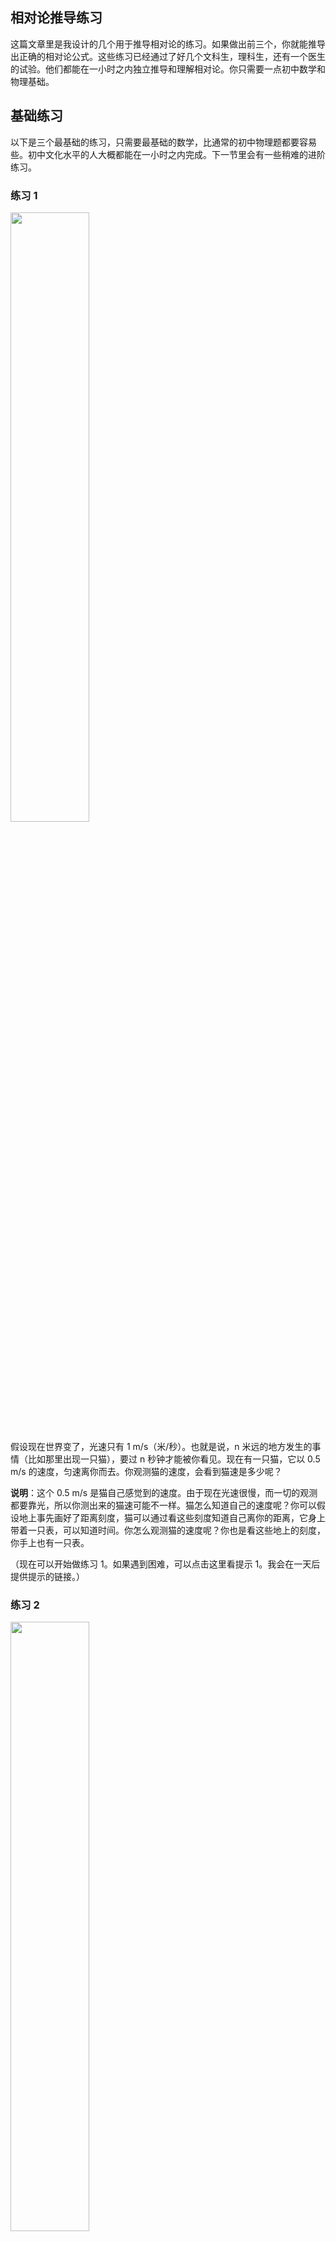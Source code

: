 <div class="inner">
<h2>相对论推导练习</h2>
<p>这篇文章里是我设计的几个用于推导相对论的练习。如果做出前三个，你就能推导出正确的相对论公式。这些练习已经通过了好几个文科生，理科生，还有一个医生的试验。他们都能在一小时之内独立推导和理解相对论。你只需要一点初中数学和物理基础。</p>
<h2 id="基础练习">基础练习</h2>
<p>以下是三个最基础的练习，只需要最基础的数学，比通常的初中物理题都要容易些。初中文化水平的人大概都能在一小时之内完成。下一节里会有一些稍难的进阶练习。</p>
<h3 id="练习-1">练习 1</h3>
<p><img src="https://www.yinwang.org/images/cat-running-away.jpg" width="50%" /></p>
<p>假设现在世界变了，光速只有 1 m/s（米/秒）。也就是说，n 米远的地方发生的事情（比如那里出现一只猫），要过 n 秒钟才能被你看见。现在有一只猫，它以 0.5 m/s 的速度，匀速离你而去。你观测猫的速度，会看到猫速是多少呢？</p>
<p><strong>说明</strong>：这个 0.5 m/s 是猫自己感觉到的速度。由于现在光速很慢，而一切的观测都要靠光，所以你测出来的猫速可能不一样。猫怎么知道自己的速度呢？你可以假设地上事先画好了距离刻度，猫可以通过看这些刻度知道自己离你的距离，它身上带着一只表，可以知道时间。你怎么观测猫的速度呢？你也是看这些地上的刻度，你手上也有一只表。</p>
<p>（现在可以开始做练习 1。如果遇到困难，可以点击这里看提示 1。我会在一天后提供提示的链接。）</p>
<h3 id="练习-2">练习 2</h3>
<p><img src="https://www.yinwang.org/images/cat-running-towards.jpg" width="50%" /></p>
<p>跟练习 1 一样，光速还是只有 1 m/s，但这次猫不是离你而去，而是以 0.5 m/s 的速度朝你跑来。这次你测出来的猫速是多少呢？</p>
<p><strong>思考</strong>：为什么猫离开你和接近你两种情况，你观察到的速度不一样呢？请设想一个日常生活中的情景（比如两个人约见面），用它来理解这个事情。</p>
<h3 id="练习-3">练习 3</h3>
<p>根据上面两个练习的思路，把具体的数字换成变量，推导出通用的公式。猫以 v<sub>a</sub> 的速度离你而去，光速是 c，求你测出来的猫速（v<sub>s</sub>）与 v<sub>a</sub> 的关系。结果应该是  v<sub>s</sub>  = … 这样的形式，右边的表达式里包含了 v<sub>a</sub> 。</p>
<p>变量的定义：</p>
<p>v<sub>a</sub> ：猫自己感觉到的速度<br />
v<sub>s</sub> ：你观察到的猫的速度<br />
c：光速</p>
<p><strong>验证公式</strong>：把练习 1 和练习 2 的具体数字代人到练习 3 推导出来的公式里，看看是否符合之前算出来的结果？注意公式里的  v<sub>a</sub>  表示“猫离开的速度”，如果猫朝你跑过来，可以用负数表示  v<sub>a</sub> 。</p>
<p>至此，你已经推导出了正确的「相对论速度变换公式」。</p>
<h2 id="爱因斯坦的错误">爱因斯坦的错误</h2>
<p>如果你学过爱因斯坦的相对论公式，就会发现我们这里推导出来的公式，是和爱因斯坦的公式不一样的。如果用爱因斯坦的公式，无论猫往哪个方向跑，算出来的速度都是一样的。爱因斯坦的公式是错误的，而且他把问题严重的复杂化了。本来是初中级别的物理问题，结果搞得几乎没人能懂。</p>
<p>前面的练习都在研究物体的速度。其实物体的其它性质，比如时间，长度，能量，频率等，也会随着速度发生观测上的扭曲。如果你想更进一步理解这些性质如何变化，可以继续做以下的练习。</p>
<h2 id="进阶练习">进阶练习</h2>
<p>下面是一些进阶的思考和扩展练习，它们也都只需要初中物理知识就能解答，但有些可能需要更多的思考，做不出来都可以跳过。</p>
<h3 id="练习-4">练习 4</h3>
<p>光速还是只有 1 m/s。假设这只猫静止时，你看到它的长度（实际长度）是 1 米。请计算：</p>
<p>a) 当它以 0.5 m/s 的速度<strong>离开你</strong>的时候，你观察到它的长度是多少？</p>
<p>b) 当它以 0.5 m/s 的速度<strong>接近你</strong>的时候，你观察到它的长度是多少？</p>
<p>使用 (a) 和 (b) 得到的思路，推导出观察到的物体长度 l<sub>s</sub> 与物体的实际长度 l<sub>a</sub> 之间的换算关系。</p>
<h3 id="练习-5">练习 5</h3>
<p>请自己想办法推导：</p>
<ol>
<li>猫身上那只表的时间（time）换算公式</li>
<li>猫的质量（mass）换算公式</li>
<li>猫的动能（kinetic energy）换算公式</li>
<li>猫的动量（momentum）换算公式</li>
<li>猫的颜色（光的频率）换算公式</li>
</ol>
<p>这里面有些有点难，做不出来可以跳过。</p>
<h3 id="练习-6">练习 6</h3>
<p>参考爱因斯坦的<a href="https://en.wikipedia.org/wiki/Special_relativity">狭义相对论公式</a>，是和我们推导出来的公式不一样的。对于以上练习，由他的公式得到的结果会有什么不同？你认为爱因斯坦的公式有什么问题吗？谁的公式是正确的？</p>
<p>可以试着读一下爱因斯坦的<a href="https://www.physics.umd.edu/courses/Phys606/spring_2011/einstein_electrodynamics_of_moving_bodies.pdf">原版相对论论文</a>，看看他具体是哪些地方弄错了。</p>
<h3 id="练习-7">练习 7</h3>
<p>了解一下相对论的「<a href="https://en.wikipedia.org/wiki/Twin_paradox">twin paradox</a>」悖论，它为什么会发生？如果使用我们这里推导出来的相对论公式，twin paradox 还会发生吗？</p>
<h3 id="练习-8难">练习 8（难）</h3>
<p>这个练习稍有点难。参考爱因斯坦的 E = mc<sup>2</sup> 论文（<a href="https://www.yinwang.org/resources/Einstein.E=mc2.pdf">论文链接</a>），理解他推导「质能方程」 E = mc<sup>2</sup> 的过程。你能看出他的推导过程有什么错误吗？正确的「质能方程」应该是什么样子？</p>
<p>练习就是这些，稍后我会提供其中一些的提示和解答。</p>
</div>
<!--
<div class="ad-banner" style="margin-top: 5px">
<script async src="//pagead2.googlesyndication.com/pagead/js/adsbygoogle.js"></script>
<ins class="adsbygoogle"
                    style="display:inline-block;width:100%;height:90px"
                    data-ad-client="ca-pub-1331524016319584"
                    data-ad-slot="6657867155"></ins>
<script>(adsbygoogle = window.adsbygoogle || []).push({});</script>
</div>
<script data-ad-client="ca-pub-1331524016319584" async
            src="https://pagead2.googlesyndication.com/pagead/js/adsbygoogle.js">
</script>
        -->
    